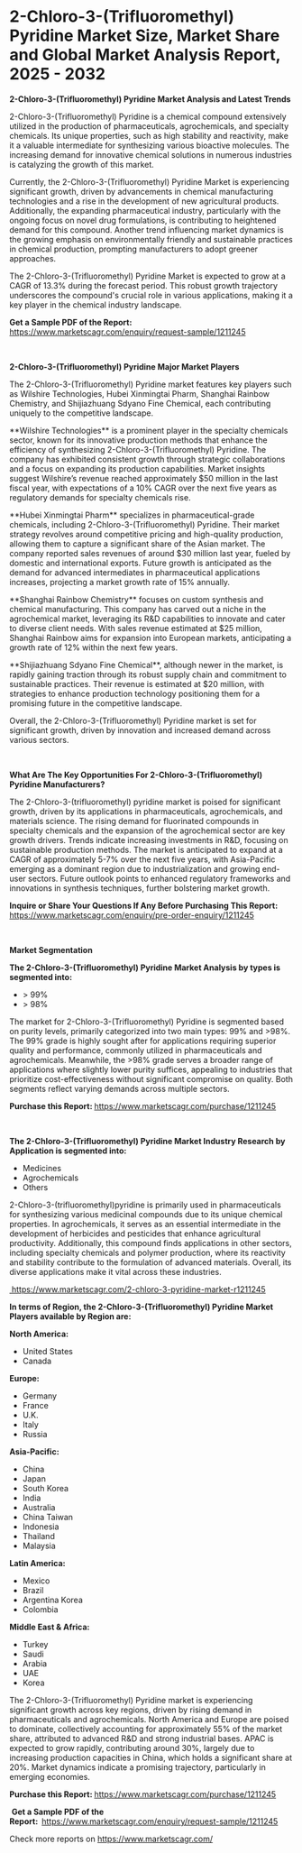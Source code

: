 <p><h1>2-Chloro-3-(Trifluoromethyl) Pyridine Market Size, Market Share and Global Market Analysis Report, 2025 - 2032</h1></p><p><strong>2-Chloro-3-(Trifluoromethyl) Pyridine Market Analysis and Latest Trends</strong></p>
<p><p>2-Chloro-3-(Trifluoromethyl) Pyridine is a chemical compound extensively utilized in the production of pharmaceuticals, agrochemicals, and specialty chemicals. Its unique properties, such as high stability and reactivity, make it a valuable intermediate for synthesizing various bioactive molecules. The increasing demand for innovative chemical solutions in numerous industries is catalyzing the growth of this market.</p><p>Currently, the 2-Chloro-3-(Trifluoromethyl) Pyridine Market is experiencing significant growth, driven by advancements in chemical manufacturing technologies and a rise in the development of new agricultural products. Additionally, the expanding pharmaceutical industry, particularly with the ongoing focus on novel drug formulations, is contributing to heightened demand for this compound. Another trend influencing market dynamics is the growing emphasis on environmentally friendly and sustainable practices in chemical production, prompting manufacturers to adopt greener approaches.</p><p>The 2-Chloro-3-(Trifluoromethyl) Pyridine Market is expected to grow at a CAGR of 13.3% during the forecast period. This robust growth trajectory underscores the compound's crucial role in various applications, making it a key player in the chemical industry landscape.</p></p>
<p><strong>Get a Sample PDF of the Report:&nbsp;</strong> <a href="https://www.marketscagr.com/enquiry/request-sample/1211245?utm_campaign=3504&utm_medium=2&utm_source=Github&utm_content=ia&utm_term=24032025&utm_id=2-chloro-3-trifluoromethyl-pyridine">https://www.marketscagr.com/enquiry/request-sample/1211245</a></p>
<p>&nbsp;</p>
<p><strong>2-Chloro-3-(Trifluoromethyl) Pyridine Major Market Players</strong></p>
<p><p>The 2-Chloro-3-(Trifluoromethyl) Pyridine market features key players such as Wilshire Technologies, Hubei Xinmingtai Pharm, Shanghai Rainbow Chemistry, and Shijiazhuang Sdyano Fine Chemical, each contributing uniquely to the competitive landscape.</p><p>**Wilshire Technologies** is a prominent player in the specialty chemicals sector, known for its innovative production methods that enhance the efficiency of synthesizing 2-Chloro-3-(Trifluoromethyl) Pyridine. The company has exhibited consistent growth through strategic collaborations and a focus on expanding its production capabilities. Market insights suggest Wilshire’s revenue reached approximately $50 million in the last fiscal year, with expectations of a 10% CAGR over the next five years as regulatory demands for specialty chemicals rise.</p><p>**Hubei Xinmingtai Pharm** specializes in pharmaceutical-grade chemicals, including 2-Chloro-3-(Trifluoromethyl) Pyridine. Their market strategy revolves around competitive pricing and high-quality production, allowing them to capture a significant share of the Asian market. The company reported sales revenues of around $30 million last year, fueled by domestic and international exports. Future growth is anticipated as the demand for advanced intermediates in pharmaceutical applications increases, projecting a market growth rate of 15% annually.</p><p>**Shanghai Rainbow Chemistry** focuses on custom synthesis and chemical manufacturing. This company has carved out a niche in the agrochemical market, leveraging its R&D capabilities to innovate and cater to diverse client needs. With sales revenue estimated at $25 million, Shanghai Rainbow aims for expansion into European markets, anticipating a growth rate of 12% within the next few years.</p><p>**Shijiazhuang Sdyano Fine Chemical**, although newer in the market, is rapidly gaining traction through its robust supply chain and commitment to sustainable practices. Their revenue is estimated at $20 million, with strategies to enhance production technology positioning them for a promising future in the competitive landscape. </p><p>Overall, the 2-Chloro-3-(Trifluoromethyl) Pyridine market is set for significant growth, driven by innovation and increased demand across various sectors.</p></p>
<p>&nbsp;</p>
<p><strong>What Are The Key Opportunities For 2-Chloro-3-(Trifluoromethyl) Pyridine Manufacturers?</strong></p>
<p><p>The 2-Chloro-3-(trifluoromethyl) pyridine market is poised for significant growth, driven by its applications in pharmaceuticals, agrochemicals, and materials science. The rising demand for fluorinated compounds in specialty chemicals and the expansion of the agrochemical sector are key growth drivers. Trends indicate increasing investments in R&D, focusing on sustainable production methods. The market is anticipated to expand at a CAGR of approximately 5-7% over the next five years, with Asia-Pacific emerging as a dominant region due to industrialization and growing end-user sectors. Future outlook points to enhanced regulatory frameworks and innovations in synthesis techniques, further bolstering market growth.</p></p>
<p><strong>Inquire or Share Your Questions If Any Before Purchasing This Report:</strong> <a href="https://www.marketscagr.com/enquiry/pre-order-enquiry/1211245?utm_campaign=3504&utm_medium=2&utm_source=Github&utm_content=ia&utm_term=24032025&utm_id=2-chloro-3-trifluoromethyl-pyridine">https://www.marketscagr.com/enquiry/pre-order-enquiry/1211245</a></p>
<p>&nbsp;</p>
<p><strong>Market Segmentation</strong></p>
<p><strong>The 2-Chloro-3-(Trifluoromethyl) Pyridine Market Analysis by types is segmented into:</strong></p>
<p><ul><li>> 99%</li><li>> 98%</li></ul></p>
<p><p>The market for 2-Chloro-3-(Trifluoromethyl) Pyridine is segmented based on purity levels, primarily categorized into two main types: 99% and >98%. The 99% grade is highly sought after for applications requiring superior quality and performance, commonly utilized in pharmaceuticals and agrochemicals. Meanwhile, the >98% grade serves a broader range of applications where slightly lower purity suffices, appealing to industries that prioritize cost-effectiveness without significant compromise on quality. Both segments reflect varying demands across multiple sectors.</p></p>
<p><strong>Purchase this Report:&nbsp;</strong><a href="https://www.marketscagr.com/purchase/1211245?utm_campaign=3504&utm_medium=2&utm_source=Github&utm_content=ia&utm_term=24032025&utm_id=2-chloro-3-trifluoromethyl-pyridine">https://www.marketscagr.com/purchase/1211245</a></p>
<p>&nbsp;</p>
<p><strong>The 2-Chloro-3-(Trifluoromethyl) Pyridine Market Industry Research by Application is segmented into:</strong></p>
<p><ul><li>Medicines</li><li>Agrochemicals</li><li>Others</li></ul></p>
<p><p>2-Chloro-3-(trifluoromethyl)pyridine is primarily used in pharmaceuticals for synthesizing various medicinal compounds due to its unique chemical properties. In agrochemicals, it serves as an essential intermediate in the development of herbicides and pesticides that enhance agricultural productivity. Additionally, this compound finds applications in other sectors, including specialty chemicals and polymer production, where its reactivity and stability contribute to the formulation of advanced materials. Overall, its diverse applications make it vital across these industries.</p></p>
<p><a href="https://www.marketscagr.com/2-chloro-3-pyridine-market-r1211245?utm_campaign=3504&utm_medium=2&utm_source=Github&utm_content=ia&utm_term=24032025&utm_id=2-chloro-3-trifluoromethyl-pyridine">&nbsp;https://www.marketscagr.com/2-chloro-3-pyridine-market-r1211245</a></p>
<p><strong>In terms of Region, the 2-Chloro-3-(Trifluoromethyl) Pyridine Market Players available by Region are:</strong></p>
<p>
    <p> <strong> North America: </strong>
        <ul>
            <li>United States</li>
            <li>Canada</li>
        </ul>
        </p> 
    <p> <strong> Europe: </strong>
        <ul>
            <li>Germany</li>
            <li>France</li>
            <li>U.K.</li>
            <li>Italy</li>
            <li>Russia</li>
        </ul>
        </p> 
    <p> <strong> Asia-Pacific: </strong>
        <ul>
            <li>China</li>
            <li>Japan</li>
            <li>South Korea</li>
            <li>India</li>
            <li>Australia</li>
            <li>China Taiwan</li>
            <li>Indonesia</li>
            <li>Thailand</li>
            <li>Malaysia</li>
        </ul>
        </p> 
    <p> <strong> Latin America: </strong>
        <ul>
            <li>Mexico</li>
            <li>Brazil</li>
            <li>Argentina Korea</li>
            <li>Colombia</li>
        </ul>
        </p> 
    <p> <strong> Middle East & Africa: </strong>
        <ul>
            <li>Turkey</li>
            <li>Saudi</li>
            <li>Arabia</li>
            <li>UAE</li>
            <li>Korea</li>
        </ul>
    </p>
    </p>
<p><p>The 2-Chloro-3-(Trifluoromethyl) Pyridine market is experiencing significant growth across key regions, driven by rising demand in pharmaceuticals and agrochemicals. North America and Europe are poised to dominate, collectively accounting for approximately 55% of the market share, attributed to advanced R&D and strong industrial bases. APAC is expected to grow rapidly, contributing around 30%, largely due to increasing production capacities in China, which holds a significant share at 20%. Market dynamics indicate a promising trajectory, particularly in emerging economies.</p></p>
<p><strong>Purchase this Report: </strong><a href="https://www.marketscagr.com/purchase/1211245?utm_campaign=3504&utm_medium=2&utm_source=Github&utm_content=ia&utm_term=24032025&utm_id=2-chloro-3-trifluoromethyl-pyridine">https://www.marketscagr.com/purchase/1211245</a></p>
<p>&nbsp;<strong>Get a Sample PDF of the Report:&nbsp;&nbsp;</strong><a href="https://www.marketscagr.com/enquiry/request-sample/1211245?utm_campaign=3504&utm_medium=2&utm_source=Github&utm_content=ia&utm_term=24032025&utm_id=2-chloro-3-trifluoromethyl-pyridine">https://www.marketscagr.com/enquiry/request-sample/1211245</a></p>
<p><strong></strong></p>
<p>Check more reports on <a href="https://www.marketscagr.com/?utm_campaign=3504&utm_medium=2&utm_source=Github&utm_content=ia&utm_term=24032025&utm_id=2-chloro-3-trifluoromethyl-pyridine">https://www.marketscagr.com/</a></p>